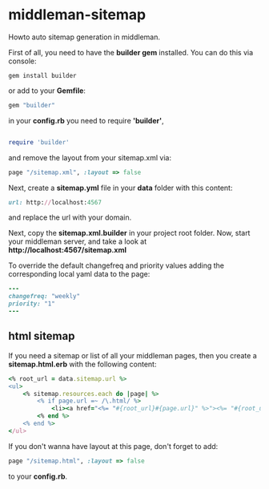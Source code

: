 middleman-sitemap
=================

Howto auto sitemap generation in middleman.

First of all, you need to have the **builder gem** installed.
You can do this via console:
```shell
gem install builder
```
or add to your **Gemfile**:
```ruby
gem "builder"
```
in your **config.rb** you need to require **'builder'**,

```ruby

require 'builder'
```
and remove the layout from your sitemap.xml via:
```ruby
page "/sitemap.xml", :layout => false
```

Next, create a **sitemap.yml** file in your **data** folder with this content:
```ruby
url: http://localhost:4567
```
and replace the url with your domain.

Next, copy the **sitemap.xml.builder** in your project root folder.
Now, start your middleman server, and take a look at **http://localhost:4567/sitemap.xml**

To override the default changefreq and priority values adding the corresponding local yaml data to the page:
```ruby
---
changefreq: "weekly"
priority: "1"
---
```

## html sitemap
If you need a sitemap or list of all your middleman pages, then you create a **sitemap.html.erb** with the following content:

```ruby
<% root_url = data.sitemap.url %>
<ul>
    <% sitemap.resources.each do |page| %>
        <% if page.url =~ /\.html/ %>
            <li><a href="<%= "#{root_url}#{page.url}" %>"><%= "#{root_url}#{page.url}" %></a></li>
        <% end %>
    <% end %>
</ul>
```

If you don't wanna have layout at this page, don't forget to add:
```ruby
page "/sitemap.html", :layout => false
```
to your **config.rb**.